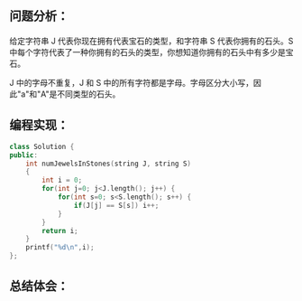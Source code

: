 ## 问题分析：
####
给定字符串 J 代表你现在拥有代表宝石的类型，和字符串 S 代表你拥有的石头。S 中每个字符代表了一种你拥有的石头的类型，你想知道你拥有的石头中有多少是宝石。

J 中的字母不重复，J 和 S 中的所有字符都是字母。字母区分大小写，因此"a"和"A"是不同类型的石头。
## 编程实现：
```c++
class Solution {
public:
    int numJewelsInStones(string J, string S) 
    {
        int i = 0;
        for(int j=0; j<J.length(); j++) {
            for(int s=0; s<S.length(); s++) {
                if(J[j] == S[s]) i++;
            }
        }
        return i;
    }
    printf("%d\n",i);
};
```
## 总结体会：

